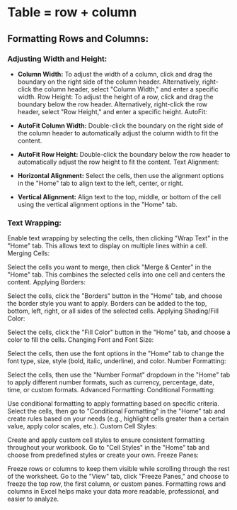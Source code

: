 # Table = row + column 

## Formatting Rows and Columns:

### Adjusting Width and Height:

- **Column Width:** To adjust the width of a column, click and drag the boundary on the right side of the column header. Alternatively, right-click the column header, select "Column Width," and enter a specific width.
Row Height: To adjust the height of a row, click and drag the boundary below the row header. Alternatively, right-click the row header, select "Row Height," and enter a specific height.
AutoFit:

- **AutoFit Column Width:** Double-click the boundary on the right side of the column header to automatically adjust the column width to fit the content.

- **AutoFit Row Height:** Double-click the boundary below the row header to automatically adjust the row height to fit the content.
Text Alignment:

- **Horizontal Alignment:** Select the cells, then use the alignment options in the "Home" tab to align text to the left, center, or right.

- **Vertical Alignment:** Align text to the top, middle, or bottom of the cell using the vertical alignment options in the "Home" tab.

### Text Wrapping:

Enable text wrapping by selecting the cells, then clicking "Wrap Text" in the "Home" tab. This allows text to display on multiple lines within a cell.
Merging Cells:

Select the cells you want to merge, then click "Merge & Center" in the "Home" tab. This combines the selected cells into one cell and centers the content.
Applying Borders:

Select the cells, click the "Borders" button in the "Home" tab, and choose the border style you want to apply. Borders can be added to the top, bottom, left, right, or all sides of the selected cells.
Applying Shading/Fill Color:

Select the cells, click the "Fill Color" button in the "Home" tab, and choose a color to fill the cells.
Changing Font and Font Size:

Select the cells, then use the font options in the "Home" tab to change the font type, size, style (bold, italic, underline), and color.
Number Formatting:

Select the cells, then use the "Number Format" dropdown in the "Home" tab to apply different number formats, such as currency, percentage, date, time, or custom formats.
Advanced Formatting:
Conditional Formatting:

Use conditional formatting to apply formatting based on specific criteria. Select the cells, then go to "Conditional Formatting" in the "Home" tab and create rules based on your needs (e.g., highlight cells greater than a certain value, apply color scales, etc.).
Custom Cell Styles:

Create and apply custom cell styles to ensure consistent formatting throughout your workbook. Go to "Cell Styles" in the "Home" tab and choose from predefined styles or create your own.
Freeze Panes:

Freeze rows or columns to keep them visible while scrolling through the rest of the worksheet. Go to the "View" tab, click "Freeze Panes," and choose to freeze the top row, the first column, or custom panes.
Formatting rows and columns in Excel helps make your data more readable, professional, and easier to analyze.

